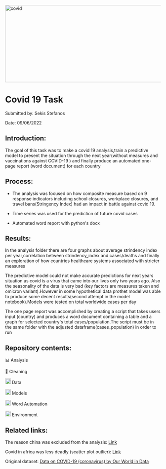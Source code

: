 <img title="covid task" alt="covid" width="1000" height="250" src="https://fv9-4.failiem.lv/thumb_show.php?i=kcw6tbqzk&view" />

# Covid 19 Task 
Submitted by: Sekis Stefanos 

Date: 09/06/2022

## Introduction:

The goal of this task was to make a covid 19 analysis,train a predictive model to present 
the situation through the next year(without measures and vaccinations against COVID-19 ) and finally
produce an automated one-page report (word document) for each country

## Process:

- The analysis was focused on how composite measure based on 9 response indicators including school closures, workplace closures, and travel bans(Stringency Index)
  had an impact in battle against covid 19.
  
- Time series was used for the prediction of future covid cases

- Automated word report with python's docx
  

## Results:

In the analysis folder there are four graphs about average strindency index per year,correlation between strindency_index and cases/deaths and finally
an exploration of how countries healthcare systems associated with stricter measures

The predictive model could not make accurate predictions for next years situation as covid is a virus that came into our lives only two years ago.
Also the seasonality of the data is very bad (key factors are measures taken and omicron variant).However in some hypothetical data prothet model was
able to produce some decent results(second attempt in the model notebook).Models were tested on total worldwide cases per day

The one page report was accomplished by creating a script that takes users input (country) and produces a word document containing a table and a graph
for selected country's total cases/population.The script must be in the same folder with the adjusted dataframe(cases_population) in order to run

## Repository contents:
:bar_chart: Analysis

:broom: Cleaning

<img title="data" alt="data" width="18" height="18" src="https://cdn.icon-icons.com/icons2/2566/PNG/512/data_icon_153327.png" />  Data 

<img title="time series" alt="model" width="18" height="18" src="https://cdn-icons-png.flaticon.com/512/6361/6361000.png" />  Models

<img title="word report" alt="word report" width="18" height="18" src="https://upload.wikimedia.org/wikipedia/commons/thumb/f/fb/.docx_icon.svg/1200px-.docx_icon.svg.png" />  Word Automation

<img title="env" alt="virtualenv" width="18" height="18" src="https://cdn.tutsplus.com/cdn-cgi/image/width=300/net/uploads/2013/05/python-power-400.jpg" />  Environment

## Related links:
The reason china was excluded from the analysis: <a href="https://en.wikipedia.org/wiki/COVID-19_misinformation_by_China">Link</a>

Covid in africa was less deadly (scatter plot outlier): <a href="https://gdc.unicef.org/resource/coronavirus-africa-five-reasons-why-covid-19-has-been-less-deadly-elsewhere">Link</a>

Original dataset: [Data on COVID-19 (coronavirus) by Our World in Data](https://covid.ourworldindata.org/data/owid-covid-data.csv)
